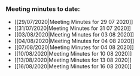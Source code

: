 ### Meeting minutes to date:
* [[29/07/2020|Meeting Minutes for 29 07 2020]]
* [[31/07/2020|Meeting Minutes for 31 07 2020]]
* [[03/08/2020|Meeting Minutes for 03 08 2020]]
* [[04/08/2020|Meeting Minutes for 04 08 2020]]
* [[07/08/2020|Meeting Minutes for 04 08 2020]]
* [[10/08/2020|Meeting Minutes for 10 08 2020]]
* [[13/08/2020|Meeting Minutes for 13 08 2020]]
* [[16/08/2020|Meeting Minutes for 16 08 2020]]